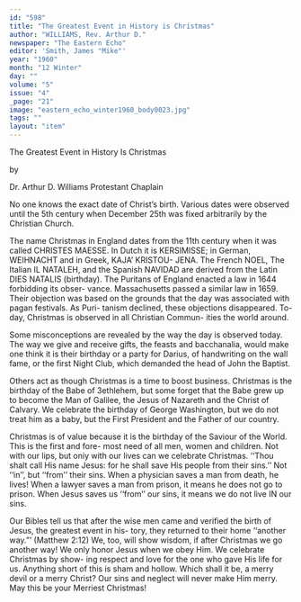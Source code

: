 ```yaml
---
id: "598"
title: "The Greatest Event in History is Christmas"
author: "WILLIAMS, Rev. Arthur D."
newspaper: "The Eastern Echo"
editor: 'Smith, James "Mike"'
year: "1960"
month: "12 Winter"
day: ""
volume: "5"
issue: "4"
_page: "21"
image: "eastern_echo_winter1960_body0023.jpg"
tags: ""
layout: "item"
---
```

The Greatest Event in History Is Christmas

by

Dr. Arthur D. Williams
Protestant Chaplain

No one knows the exact date of Christ’s birth.
Various dates were observed until the 5th century
when December 25th was fixed arbitrarily by the
Christian Church.

The name Christmas in England dates from the
11th century when it was called CHRISTES
MAESSE. In Dutch it is KERSIMISSE; in German,
WEIHNACHT and in Greek, KAJA’ KRISTOU-
JENA. The French NOEL, The Italian IL NATALEH,
and the Spanish NAVIDAD are derived from the
Latin DIES NATALIS (birthday). The Puritans of
England enacted a law in 1644 forbidding its obser-
vance. Massachusetts passed a similar law in 1659.
Their objection was based on the grounds that the
day was associated with pagan festivals. As Puri-
tanism declined, these objections disappeared. To-
day, Christmas is observed in all Christian Commun-
ities the world around.

Some misconceptions are revealed by the way the
day is observed today. The way we give and receive
gifts, the feasts and bacchanalia, would make one
think it is their birthday or a party for Darius, of
handwriting on the wall fame, or the first Night Club,
which demanded the head of John the Baptist.

Others act as though Christmas is a time to boost
business. Christmas is the birthday of the Babe of
3ethlehem, but some forget that the Babe grew up to
become the Man of Galilee, the Jesus of Nazareth and
the Christ of Calvary. We celebrate the birthday of
George Washington, but we do not treat him as a
baby, but the First President and the Father of our
country.

Christmas is of value because it is the birthday of
the Saviour of the World. This is the first and fore-
most need of all men, women and children. Not with
our lips, but oniy with our lives can we celebrate
Christmas. ‘‘Thou shalt call His name Jesus: for he
shall save His people from their sins.’’ Not ‘‘in’’, but
‘‘from’’ their sins. When a physician saves a man
from death, he lives! When a lawyer saves a man
from prison, it means he does not go to prison. When
Jesus saves us ‘‘from’’ our sins, it means we do not
live IN our sins.

Our Bibles tell us that after the wise men came and
verified the birth of Jesus, the greatest event in his-
tory, they returned to their home ‘‘another way.”’
(Matthew 2:12) We, too, will show wisdom, if after
Christmas we go another way! We only honor Jesus
when we obey Him. We celebrate Christmas by show-
ing respect and love for the one who gave His life
for us. Anything short of this is sham and hollow.
Which shall it be, a merry devil or a merry Christ?
Our sins and neglect will never make Him merry.
May this be your Merriest Christmas!
